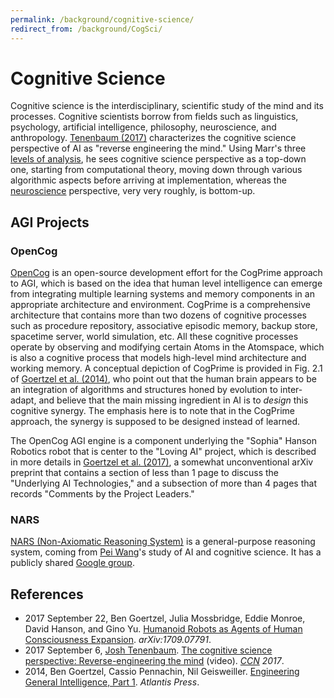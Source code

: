 ```yaml
---
permalink: /background/cognitive-science/
redirect_from: /background/CogSci/
---
```

# Cognitive Science

Cognitive science is the interdisciplinary, scientific study of the mind and its processes. Cognitive scientists borrow from fields such as linguistics, psychology, artificial intelligence, philosophy, neuroscience, and anthropology. [Tenenbaum (2017)](https://www.youtube.com/watch?v=Z3mFBEOH2y4) characterizes the cognitive science perspective of AI as "reverse engineering the mind." Using Marr's three [levels of analysis](https://en.wikipedia.org/wiki/David_Marr_(neuroscientist)#Levels_of_analysis), he sees cognitive science perspective as a top-down one, starting from computational theory, moving down through various algorithmic aspects before arriving at implementation, whereas the [neuroscience](neuroscience.md) perspective, very very roughly, is bottom-up.

## AGI Projects

### OpenCog

[OpenCog](http://wiki.opencog.org/w/The_Open_Cognition_Project) is an open-source development effort for the CogPrime approach to AGI, which is based on the idea that human level intelligence can emerge from integrating multiple learning systems and memory components in an appropriate architecture and environment. CogPrime is a comprehensive architecture that contains more than two dozens of cognitive processes such as procedure repository, associative episodic memory, backup store, spacetime server, world simulation, etc. All these cognitive processes operate by observing and modifying certain Atoms in the Atomspace, which is also a cognitive process that models high-level mind architecture and working memory. A conceptual depiction of CogPrime is provided in Fig. 2.1 of [Goertzel et al. (2014)](http://www.springer.com/gp/book/9789462390263), who point out that the human brain appears to be an integration of algorithms and structures honed by evolution to inter-adapt, and believe that the main missing ingredient in AI is to *design* this cognitive synergy. The emphasis here is to note that in the CogPrime approach, the synergy is supposed to be designed instead of learned.

The OpenCog AGI engine is a component underlying the "Sophia" Hanson Robotics robot that is center to the "Loving AI" project, which is described in more details in [Goertzel et al. (2017)](https://arxiv.org/abs/1709.07791), a somewhat unconventional arXiv preprint that contains a section of less than 1 page to discuss the "Underlying AI Technologies," and a subsection of more than 4 pages that records "Comments by the Project Leaders."

### NARS

[NARS (Non-Axiomatic Reasoning System)](https://sites.google.com/site/narswang/home) is a general-purpose reasoning system, coming from [Pei Wang](https://cis.temple.edu/~pwang/PeiWangCV.html)'s study of AI and cognitive science. It has a publicly shared [Google group](https://groups.google.com/forum/#!forum/open-nars).

## References

* 2017 September 22, Ben Goertzel, Julia Mossbridge, Eddie Monroe, David Hanson, and Gino Yu. [Humanoid Robots as Agents of Human Consciousness Expansion](https://arxiv.org/abs/1709.07791). *arXiv:1709.07791*.
* 2017 September 6, [Josh Tenenbaum](http://web.mit.edu/cocosci/josh.html). [The cognitive science perspective: Reverse-engineering the mind](https://www.youtube.com/watch?v=Z3mFBEOH2y4) (video). *[CCN](http://ccneuro.org/) 2017*.
* 2014, Ben Goertzel, Cassio Pennachin, Nil Geisweiller. [Engineering General Intelligence, Part 1](http://www.springer.com/gp/book/9789462390263). *Atlantis Press*.

